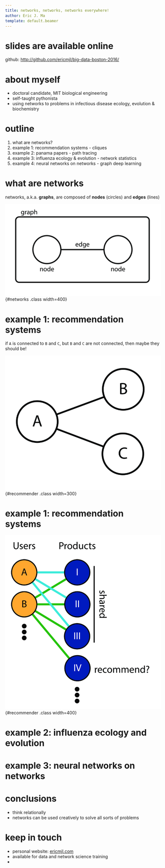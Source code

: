 ```yaml
---
title: networks, networks, networks everywhere!
author: Eric J. Ma
template: default.beamer
---
```


# slides are available online

github: http://github.com/ericmjl/big-data-boston-2016/


# about myself

- doctoral candidate, MIT biological engineering
- self-taught pythonista
- using networks to problems in infectious disease ecology, evolution & biochemistry

# outline

1. what are networks?
1. example 1: recommendation systems - cliques
1. example 2: panama papers - path tracing
1. example 3: influenza ecology & evolution - network statistics
1. example 4: neural networks on networks - graph deep learning

# what are networks

networks, a.k.a. **graphs**, are composed of **nodes** (circles) and **edges** (lines)

![A simple network.](./figures/networks.png){#networks .class width=400}

# example 1: recommendation systems

if `A` is connected to `B` and `C`, but `B` and `C` are not connected, then maybe they should be!

![A simple recommendation system.](./figures/recommender.png){#recommender .class width=300}

# example 1: recommendation systems



![Collaborative filtering.](./figures/collaborative-filtering.png){#recommender .class width=400}

# example 2: influenza ecology and evolution

# example 3: neural networks on networks

# conclusions

- think relationally
- networks can be used creatively to solve all sorts of problems

# keep in touch

- personal website: [ericmjl.com](http://www.ericmjl.com/)
- available for data and network science training
-
